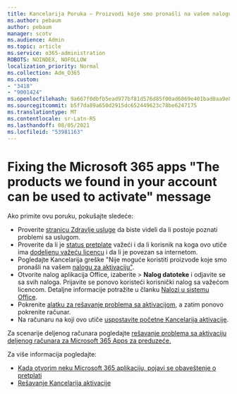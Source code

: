 ```yaml
---
title: Kancelarija Poruka – Proizvodi koje smo pronašli na vašem nalogu ne mogu se koristiti za aktivaciju
ms.author: pebaum
author: pebaum
manager: scotv
ms.audience: Admin
ms.topic: article
ms.service: o365-administration
ROBOTS: NOINDEX, NOFOLLOW
localization_priority: Normal
ms.collection: Adm_O365
ms.custom:
- "3418"
- "9001424"
ms.openlocfilehash: 9a667f0dbfb5ead977bf81d576d85f00ad6869e401bad0aa9e833e7fb75b78e3
ms.sourcegitcommit: b5f7da89a650d2915dc652449623c78be6247175
ms.translationtype: MT
ms.contentlocale: sr-Latn-RS
ms.lasthandoff: 08/05/2021
ms.locfileid: "53981163"
---
```

# <a name="fixing-the-microsoft-365-apps-the-products-we-found-in-your-account-cant-be-used-to-activate-message"></a>Fixing the Microsoft 365 apps "The products we found in your account can be used to activate" message

Ako primite ovu poruku, pokušajte sledeće:

- Proverite [stranicu Zdravlje usluge](https://docs.microsoft.com/office365/enterprise/view-service-health) da biste videli da li postoje poznati problemi sa uslugom.
- Proverite da li je [status pretplate](https://support.office.com/article/0d23d3c0-c19c-4b2f-9845-5344fedc4380#bkmk_checksubscription) važeći i da li korisnik na koga ovo utiče ima [dodeljenu važeću licencu](https://support.office.com/article/997596B5-4173-4627-B915-36ABAC6786DC) i da li je povezan sa internetom. 
- Pogledajte Kancelarija greške "Nije moguće koristiti proizvode koje smo pronašli na vašem [nalogu za aktivaciju"](https://support.office.com/article/c9f9a0b3-5aae-4131-8077-21e6a59f141e).
- Otvorite nalog aplikacija Office, izaberite   >  **Nalog datoteke** i odjavite se sa svih naloga. Prijavite se ponovo koristeći korisnički nalog sa važećom licencom. Detaljne informacije potražite u članku [Nalozi u sistemu Office](https://support.office.com/article/628ea040-f265-49de-b986-be09c3ebf8a9).
- Pokrenite [alatku za rešavanje problema sa aktivacijom](https://aka.ms/SARA-OfficeActivation-Alchemy), a zatim ponovo pokrenite računar.
- Na računaru na koji ovo utiče [uspostavite početne Kancelarija aktivacije](https://docs.microsoft.com/office365/troubleshoot/activation/reset-office-365-proplus-activation-state).

Za scenarije deljenog računara pogledajte [rešavanje problema sa aktivaciju deljenog računara za Microsoft 365 Apps za preduzeće.](https://docs.microsoft.com/deployoffice/troubleshoot-shared-computer-activation)

Za više informacija pogledajte: 
- [Kada otvorim neku Microsoft 365 aplikaciju, pojavi se obaveštenje o pretplati](https://support.office.com/article/4cabe32c-f594-4c0e-9191-3d3ade10cceb)
- [Rešavanje Kancelarija aktivacije](https://support.office.com/article/0d23d3c0-c19c-4b2f-9845-5344fedc4380)